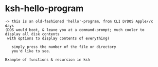 # ksh-hello-program

    -> this is an old-fashioned 'hello'-program, from CLI DrDOS Apple//c days
    (DOS would boot, & leave you at a command-prompt; much cooler to display all disk contents
     with options to display contents of everything)
     
       simply press the number of the file or directory 
       you'd like to see.
       
    Example of functions & recursion in ksh

